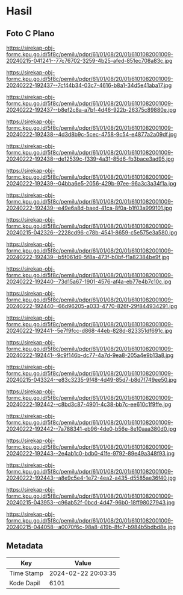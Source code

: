 # Hasil

## Foto C Plano

https://sirekap-obj-formc.kpu.go.id/5f8c/pemilu/pdpr/61/01/08/20/01/6101082001009-20240215-041241--77c76702-3259-4b25-afed-851ec708a83c.jpg

https://sirekap-obj-formc.kpu.go.id/5f8c/pemilu/pdpr/61/01/08/20/01/6101082001009-20240222-192437--7cf44b34-03c7-4616-b8a1-34d5e41aba17.jpg

https://sirekap-obj-formc.kpu.go.id/5f8c/pemilu/pdpr/61/01/08/20/01/6101082001009-20240222-192437--b8ef2c8a-a7bf-4d46-922b-26375c89880e.jpg

https://sirekap-obj-formc.kpu.go.id/5f8c/pemilu/pdpr/61/01/08/20/01/6101082001009-20240222-192438--4d3d8b9c-5cec-4758-9c54-e4877a2a09df.jpg

https://sirekap-obj-formc.kpu.go.id/5f8c/pemilu/pdpr/61/01/08/20/01/6101082001009-20240222-192438--de12539c-f339-4a31-85d6-fb3bace3ad95.jpg

https://sirekap-obj-formc.kpu.go.id/5f8c/pemilu/pdpr/61/01/08/20/01/6101082001009-20240222-192439--04bba6e5-2056-429b-97ee-96a3c3a34f1a.jpg

https://sirekap-obj-formc.kpu.go.id/5f8c/pemilu/pdpr/61/01/08/20/01/6101082001009-20240222-192439--e49e6a8d-baed-41ca-8f0a-b1f03a999101.jpg

https://sirekap-obj-formc.kpu.go.id/5f8c/pemilu/pdpr/61/01/08/20/01/6101082001009-20240215-042326--2228cd96-c78b-4541-8659-c5e575e3a580.jpg

https://sirekap-obj-formc.kpu.go.id/5f8c/pemilu/pdpr/61/01/08/20/01/6101082001009-20240222-192439--b5f061d9-5f8a-473f-b0bf-f1a82384be9f.jpg

https://sirekap-obj-formc.kpu.go.id/5f8c/pemilu/pdpr/61/01/08/20/01/6101082001009-20240222-192440--73d15a67-1901-4576-af4a-eb77e4b7c10c.jpg

https://sirekap-obj-formc.kpu.go.id/5f8c/pemilu/pdpr/61/01/08/20/01/6101082001009-20240222-192440--66d96205-a033-4770-826f-29f844934291.jpg

https://sirekap-obj-formc.kpu.go.id/5f8c/pemilu/pdpr/61/01/08/20/01/6101082001009-20240222-192441--5e7f9fcc-d868-44eb-828d-823351df691c.jpg

https://sirekap-obj-formc.kpu.go.id/5f8c/pemilu/pdpr/61/01/08/20/01/6101082001009-20240222-192441--9c9f146b-dc77-4a7d-9ea8-205a4e9b13a8.jpg

https://sirekap-obj-formc.kpu.go.id/5f8c/pemilu/pdpr/61/01/08/20/01/6101082001009-20240215-043324--e83c3235-9f48-4d49-85d7-b8d7f749ee50.jpg

https://sirekap-obj-formc.kpu.go.id/5f8c/pemilu/pdpr/61/01/08/20/01/6101082001009-20240222-192442--c8bd3c87-4901-4c38-bb7c-ee610c1f9ffe.jpg

https://sirekap-obj-formc.kpu.go.id/5f8c/pemilu/pdpr/61/01/08/20/01/6101082001009-20240222-192442--7a788341-eb96-4de0-b56e-8e10aaa380d0.jpg

https://sirekap-obj-formc.kpu.go.id/5f8c/pemilu/pdpr/61/01/08/20/01/6101082001009-20240222-192443--2e4ab1c0-bdb0-41fe-9792-89e49a348f93.jpg

https://sirekap-obj-formc.kpu.go.id/5f8c/pemilu/pdpr/61/01/08/20/01/6101082001009-20240222-192443--a8e9c5e4-1e72-4ea2-a435-d5585ae36f40.jpg

https://sirekap-obj-formc.kpu.go.id/5f8c/pemilu/pdpr/61/01/08/20/01/6101082001009-20240215-043953--c96ab52f-0bcd-4d47-96b0-18ff98027943.jpg

https://sirekap-obj-formc.kpu.go.id/5f8c/pemilu/pdpr/61/01/08/20/01/6101082001009-20240215-044058--a0070f6c-98a8-419b-8fc7-b984b5bdbd8e.jpg


## Metadata

| Key        | Value               |
| ---------- | ------------------- |
| Time Stamp | 2024-02-22 20:03:35 |
| Kode Dapil | 6101                |



